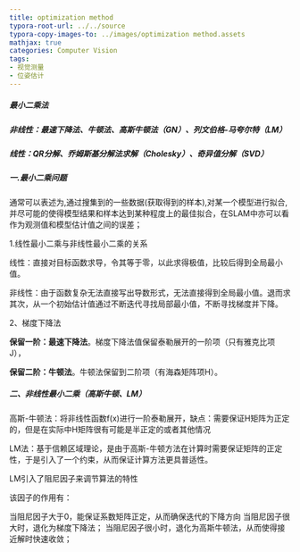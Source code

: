 ```yaml
---
title: optimization method
typora-root-url: ../../source
typora-copy-images-to: ../images/optimization method.assets
mathjax: true
categories: Computer Vision
tags:
- 视觉测量
- 位姿估计
---
```


##### 最小二乘法

##### 非线性：最速下降法、牛顿法、高斯牛顿法（GN）、列文伯格-马夸尔特（LM）

##### 线性：QR分解、乔姆斯基分解法求解（Cholesky）、奇异值分解（SVD） 

##### 一.最小二乘问题

​	通常可以表述为,通过搜集到的一些数据(获取得到的样本),对某一个模型进行拟合,并尽可能的使得模型结果和样本达到某种程度上的最佳拟合，在SLAM中亦可以看作为观测值和模型估计值之间的误差；

1.线性最小二乘与非线性最小二乘的关系

线性：直接对目标函数求导，令其等于零，以此求得极值，比较后得到全局最小值。

非线性：由于函数复杂无法直接写出导数形式，无法直接得到全局最小值。退而求其次，从一个初始估计值通过不断迭代寻找局部最小值，不断寻找梯度并下降。

2、梯度下降法

**保留一阶：最速下降法**。梯度下降法值保留泰勒展开的一阶项（只有雅克比项J），

**保留二阶：牛顿法**。牛顿法保留到二阶项（有海森矩阵项H）。

##### 二、非线性最小二乘（高斯牛顿、LM）

高斯-牛顿法：将非线性函数f(x)进行一阶泰勒展开，缺点：需要保证H矩阵为正定的，但是在实际中H矩阵很有可能是半正定的或者其他情况

LM法：基于信赖区域理论，是由于高斯-牛顿方法在计算时需要保证矩阵的正定性，于是引入了一个约束，从而保证计算方法更具普适性。

LM引入了阻尼因子来调节算法的特性

该因子的作用有：

当阻尼因子大于0，能保证系数矩阵正定，从而确保迭代的下降方向
当阻尼因子很大时，退化为梯度下降法；
当阻尼因子很小时，退化为高斯牛顿法，从而使得接近解时快速收敛；


